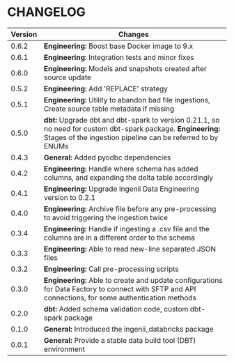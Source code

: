 # CHANGELOG

| Version | Changes |
| --- | --- |
| 0.6.2 | **Engineering:** Boost base Docker image to 9.x |
| 0.6.1 | **Engineering:** Integration tests and minor fixes |
| 0.6.0 | **Engineering:** Models and snapshots created after source update |
| 0.5.2 | **Engineering:** Add 'REPLACE' strategy |
| 0.5.1 | **Engineering:** Utility to abandon bad file ingestions, Create source table metadata if missing |
| 0.5.0 | **dbt:** Upgrade dbt and dbt-spark to version 0.21.1, so no need for custom dbt-spark package. **Engineering:** Stages of the ingestion pipeline can be referred to by ENUMs |
| 0.4.3 | **General:** Added pyodbc dependencies |
| 0.4.2 | **Engineering:** Handle where schema has added columns, and expanding the delta table accordingly |
| 0.4.1 | **Engineering:** Upgrade Ingenii Data Engineering version to 0.2.1 |
| 0.4.0 | **Engineering:** Archive file before any pre-processing to avoid triggering the ingestion twice |
| 0.3.4 | **Engineering:** Handle if ingesting a .csv file and the columns are in a different order to the schema |
| 0.3.3 | **Engineering:** Able to read new-line separated JSON files |
| 0.3.2 | **Engineering:** Call pre-processing scripts |
| 0.3.0 | **Engineering:** Able to create and update configurations for Data Factory to connect with SFTP and API connections, for some authentication methods |
| 0.2.0 | **dbt:** Added schema validation code, custom dbt-spark package |
| 0.1.0 | **General:** Introduced the ingenii_databricks package |
| 0.0.1 | **General:** Provide a stable data build tool (DBT) environment |
